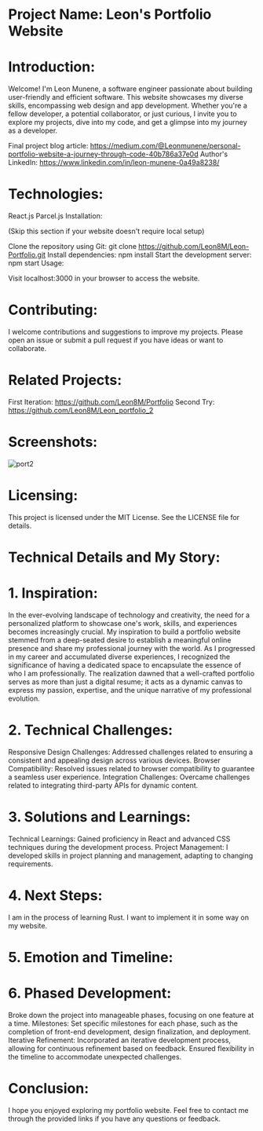 # Project Name: Leon's Portfolio Website

# Introduction:

Welcome! I'm Leon Munene, a software engineer passionate about building user-friendly and efficient software. This website showcases my diverse skills, encompassing web design and app development. Whether you're a fellow developer, a potential collaborator, or just curious, I invite you to explore my projects, dive into my code, and get a glimpse into my journey as a developer.

Final project blog article: https://medium.com/@Leonmunene/personal-portfolio-website-a-journey-through-code-40b786a37e0d
Author's LinkedIn: https://www.linkedin.com/in/leon-munene-0a49a8238/

# Technologies:

React.js
Parcel.js
Installation:

(Skip this section if your website doesn't require local setup)

Clone the repository using Git: git clone https://github.com/Leon8M/Leon-Portfolio.git
Install dependencies: npm install
Start the development server: npm start
Usage:

Visit localhost:3000 in your browser to access the website.

# Contributing:

I welcome contributions and suggestions to improve my projects. Please open an issue or submit a pull request if you have ideas or want to collaborate.

# Related Projects:
First Iteration: https://github.com/Leon8M/Portfolio
Second Try: https://github.com/Leon8M/Leon_portfolio_2

# Screenshots:

![port2](https://github.com/Leon8M/Leon-Portfolio/assets/106140292/b9d312fc-15d1-483d-a334-a70c01183426)


# Licensing:

This project is licensed under the MIT License. See the LICENSE file for details.

# Technical Details and My Story:

# 1. Inspiration:

In the ever-evolving landscape of technology and creativity, the need for a personalized platform to showcase one's work, skills, and experiences becomes increasingly crucial. My inspiration to build a portfolio website stemmed from a deep-seated desire to establish a meaningful online presence and share my professional journey with the world.
As I progressed in my career and accumulated diverse experiences, I recognized the significance of having a dedicated space to encapsulate the essence of who I am professionally. The realization dawned that a well-crafted portfolio serves as more than just a digital resume; it acts as a dynamic canvas to express my passion, expertise, and the unique narrative of my professional evolution.


# 2. Technical Challenges:

Responsive Design Challenges:
Addressed challenges related to ensuring a consistent and appealing design across various devices.
Browser Compatibility:
Resolved issues related to browser compatibility to guarantee a seamless user experience.
Integration Challenges:
Overcame challenges related to integrating third-party APIs for dynamic content.


# 3. Solutions and Learnings:

Technical Learnings:
Gained proficiency in React and advanced CSS techniques during the development process.
Project Management:
I developed skills in project planning and management, adapting to changing requirements.


# 4. Next Steps:
I am in the process of learning Rust. I want to implement it in some way on my website.

# 5. Emotion and Timeline:

# 6. Phased Development:
Broke down the project into manageable phases, focusing on one feature at a time.
Milestones:
Set specific milestones for each phase, such as the completion of front-end development, design finalization, and deployment.
Iterative Refinement:
Incorporated an iterative development process, allowing for continuous refinement based on feedback.
Ensured flexibility in the timeline to accommodate unexpected challenges.


# Conclusion:

I hope you enjoyed exploring my portfolio website. Feel free to contact me through the provided links if you have any questions or feedback.
